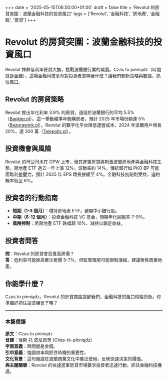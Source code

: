 +++
date = '2025-05-15T06:50:00+01:00'
draft = false
title = 'Revolut 的房貸突圍：波蘭金融科技的投資風口'
tags = ['Revolut', '金融科技', '房地產', '金融股', '房貸']
+++

# Revolut 的房貸突圍：波蘭金融科技的投資風口

Revolut 揮舞低利率房貸大旗，挑戰波蘭銀行業的城牆。Czas to pieniądz（時間就是金錢），這場金融科技革命對投資者意味著什麼？讓我們剖析策略與數據，抓住風口。

## Revolut 的房貸策略

Revolut 推出年化利率 3.9% 的房貸，遠低於波蘭銀行的平均 5.5%（[Bankier.pl](https://www.bankier.pl/wiadomosc/Kredyt-hipoteczny-od-Revoluta-Czy-fintech-zrewolucjonizuje-rynek-8940422.html)）。這一舉動瞄準年輕購房者，預計 2025 年市場份額達 5%（[Bezprawnik.pl](https://bezprawnik.pl/revolut-kredyt-hipoteczny/)）。Revolut 的數字化平台降低運營成本，2024 年波蘭用戶增長 20%，達 300 萬（[Telepolis.pl](https://www.telepolis.pl/finanse/aplikacje/revolut-wprowadza-kredyty-hipoteczne-w-polsce)）。

## 投資機會與風險

Revolut 的母公司未在 GPW 上市，但其進軍房貸將刺激波蘭房地產與金融科技生態。房地產 ETF 過去一年上漲 12%，波動率約 14%。傳統銀行如 PKO BP 可能面臨利差壓力，預計 2025 年 EPS 增長放緩至 4%。金融科技初創則受益，違約概率低至 6%。

## 投資者的行動指南

- **短期（1-3 個月）**：增持房地產 ETF，避開中小銀行股。
- **中期（6-12 個月）**：投資金融科技 VC 基金，預期年化回報率 7-9%。
- **風險控制**：若房地產 ETF 跌幅超 10%，減持以鎖定收益。

## 投資者問答

**問**：Revolut 的房貸會否推高房價？  
**答**：低利率可能推高華沙房價 5-7%，但監管風險可能限制漲幅，建議聚焦商業地產。

## 你能學什麼？

Czas to pieniądz，Revolut 的房貸突圍提醒我們，金融科技的風口稍縱即逝。你準備好抓住這波機會了嗎？

---

### 本篇俚語

**原文**：Czas to pieniądz  
**音譯**：恰斯 托 皮尼昂茨 (Chàs-tò-pièniądz)  
**字面意義**：時間就是金錢。  
**引申意義**：強調效率與抓住時機的重要性。  
**文化背景**：這句俚語在波蘭商業文化中廣泛使用，反映快速決策的價值。  
**與主題關聯**：Revolut 的快速進軍房貸市場要求投資者迅速行動，抓住金融科技機遇。